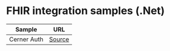 # FHIR integration samples (.Net)

| Sample    | URL |
| -------- | ------- |
| Cerner Auth  | [Source](https://github.com/gabisonia/fhir-integration-samples/tree/main/Cerner.Auth)  |
